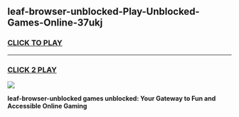 
## leaf-browser-unblocked-Play-Unblocked-Games-Online-37ukj
<h3>
<a href="https://premium76.site?title=leaf-browser-unblocked&ref=25A">CLICK TO PLAY</a></h3>
<hr>

<h3>
<a href="https://premium76.site?title=leaf-browser-unblocked&ref=25A">CLICK 2 PLAY</a>
  
</h3>

<a href="https://premium76.site?title=leaf-browser-unblocked&ref=25A"><img src="https://clearcache.store/games.png"></a>


**leaf-browser-unblocked games unblocked: Your Gateway to Fun and Accessible Online Gaming**
